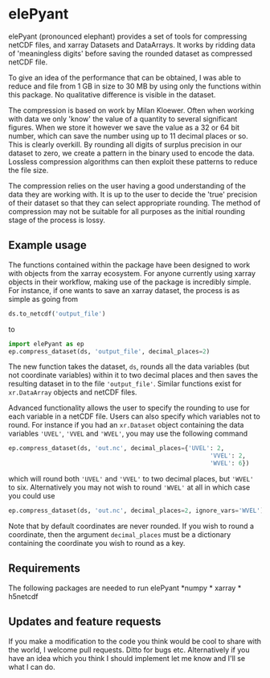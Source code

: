 # elePyant

elePyant (pronounced elephant) provides a set of tools for compressing netCDF files, and xarray Datasets and DataArrays. It works by ridding data of 'meaningless digits' before saving the rounded dataset as compressed netCDF file.

To give an idea of the performance that can be obtained, I was able to reduce and file from 1 GB in size to 30 MB by using only the functions within this package. No qualitative difference is visible in the dataset.

The compression is based on work by Milan Kloewer. Often when working with data we only 'know' the value of a quantity to several significant figures. When we store it however we save the value as a 32 or 64 bit number, which can save the number using up to 11 decimal places or so. This is clearly overkill. By rounding all digits of surplus precision in our dataset to zero, we create a pattern in the binary used to encode the data. Lossless compression algorithms can then exploit these patterns to reduce the file size.

The compression relies on the user having a good understanding of the data they are working with. It is up to the user to decide the 'true' precision of their dataset so that they can select appropriate rounding. The method of compression may not be suitable for all purposes as the initial rounding stage of the process is lossy.

## Example usage

The functions contained within the package have been designed to work with objects from the xarray ecosystem. For anyone currently using xarray objects in their workflow, making use of the package is incredibly simple. For instance, if one wants to save an xarray dataset, the process is as simple as going from

```python
ds.to_netcdf('output_file')
```

to

```python
import elePyant as ep
ep.compress_dataset(ds, 'output_file', decimal_places=2)
```

The new function takes the dataset, `ds`, rounds all the data variables (but not coordinate variables) within it to two decimal places and then saves the resulting dataset in to the file `'output_file'`. Similar functions exist for `xr.DataArray` objects and netCDF files.

Advanced functionality allows the user to specify the rounding to use for each variable in a netCDF file. Users can also specify which variables not to round. For instance if you had an `xr.Dataset` object containing the data variables `'UVEL'`, `'VVEL` and `'WVEL'`, you may use the following command

```python
ep.compress_dataset(ds, 'out.nc', decimal_places={'UVEL': 2,
                                                        'VVEL': 2,
                                                        'WVEL': 6})
```

which will round both `'UVEL'` and `'VVEL'` to two decimal places, but `'WVEL'` to six. Alternatively you may not wish to round `'WVEL'` at all in which case you could use

```python
ep.compress_dataset(ds, 'out.nc', decimal_places=2, ignore_vars='WVEL')
```

Note that by default coordinates are never rounded. If you wish to round a coordinate, then the argument `decimal_places` must be a dictionary containing the coordinate you wish to round as a key.

## Requirements

The following packages are needed to run elePyant
    *numpy
    * xarray
    * h5netcdf

## Updates and feature requests

If you make a modification to the code you think would be cool to share with the world, I welcome pull requests. Ditto for bugs etc. Alternatively if you have an idea which you think I should implement let me know and I'll se what I can do.
